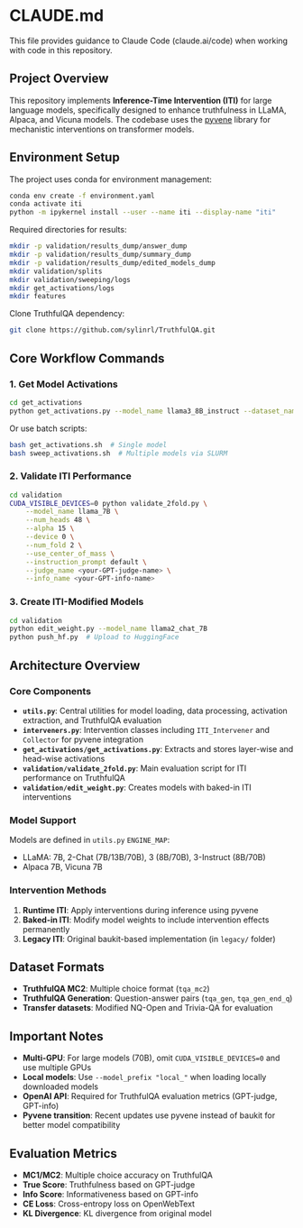 # CLAUDE.md

This file provides guidance to Claude Code (claude.ai/code) when working with code in this repository.

## Project Overview

This repository implements **Inference-Time Intervention (ITI)** for large language models, specifically designed to enhance truthfulness in LLaMA, Alpaca, and Vicuna models. The codebase uses the [pyvene](https://github.com/stanfordnlp/pyvene) library for mechanistic interventions on transformer models.

## Environment Setup

The project uses conda for environment management:

```bash
conda env create -f environment.yaml
conda activate iti
python -m ipykernel install --user --name iti --display-name "iti"
```

Required directories for results:
```bash
mkdir -p validation/results_dump/answer_dump
mkdir -p validation/results_dump/summary_dump
mkdir -p validation/results_dump/edited_models_dump
mkdir validation/splits
mkdir validation/sweeping/logs
mkdir get_activations/logs
mkdir features
```

Clone TruthfulQA dependency:
```bash
git clone https://github.com/sylinrl/TruthfulQA.git
```

## Core Workflow Commands

### 1. Get Model Activations
```bash
cd get_activations
python get_activations.py --model_name llama3_8B_instruct --dataset_name tqa_mc2
```

Or use batch scripts:
```bash
bash get_activations.sh  # Single model
bash sweep_activations.sh  # Multiple models via SLURM
```

### 2. Validate ITI Performance
```bash
cd validation
CUDA_VISIBLE_DEVICES=0 python validate_2fold.py \
    --model_name llama_7B \
    --num_heads 48 \
    --alpha 15 \
    --device 0 \
    --num_fold 2 \
    --use_center_of_mass \
    --instruction_prompt default \
    --judge_name <your-GPT-judge-name> \
    --info_name <your-GPT-info-name>
```

### 3. Create ITI-Modified Models
```bash
cd validation
python edit_weight.py --model_name llama2_chat_7B
python push_hf.py  # Upload to HuggingFace
```

## Architecture Overview

### Core Components

- **`utils.py`**: Central utilities for model loading, data processing, activation extraction, and TruthfulQA evaluation
- **`interveners.py`**: Intervention classes including `ITI_Intervener` and `Collector` for pyvene integration
- **`get_activations/get_activations.py`**: Extracts and stores layer-wise and head-wise activations
- **`validation/validate_2fold.py`**: Main evaluation script for ITI performance on TruthfulQA
- **`validation/edit_weight.py`**: Creates models with baked-in ITI interventions

### Model Support

Models are defined in `utils.py` `ENGINE_MAP`:
- LLaMA: 7B, 2-Chat (7B/13B/70B), 3 (8B/70B), 3-Instruct (8B/70B)
- Alpaca 7B, Vicuna 7B

### Intervention Methods

1. **Runtime ITI**: Apply interventions during inference using pyvene
2. **Baked-in ITI**: Modify model weights to include intervention effects permanently
3. **Legacy ITI**: Original baukit-based implementation (in `legacy/` folder)

## Dataset Formats

- **TruthfulQA MC2**: Multiple choice format (`tqa_mc2`)
- **TruthfulQA Generation**: Question-answer pairs (`tqa_gen`, `tqa_gen_end_q`)
- **Transfer datasets**: Modified NQ-Open and Trivia-QA for evaluation

## Important Notes

- **Multi-GPU**: For large models (70B), omit `CUDA_VISIBLE_DEVICES=0` and use multiple GPUs
- **Local models**: Use `--model_prefix "local_"` when loading locally downloaded models
- **OpenAI API**: Required for TruthfulQA evaluation metrics (GPT-judge, GPT-info)
- **Pyvene transition**: Recent updates use pyvene instead of baukit for better model compatibility

## Evaluation Metrics

- **MC1/MC2**: Multiple choice accuracy on TruthfulQA
- **True Score**: Truthfulness based on GPT-judge
- **Info Score**: Informativeness based on GPT-info
- **CE Loss**: Cross-entropy loss on OpenWebText
- **KL Divergence**: KL divergence from original model